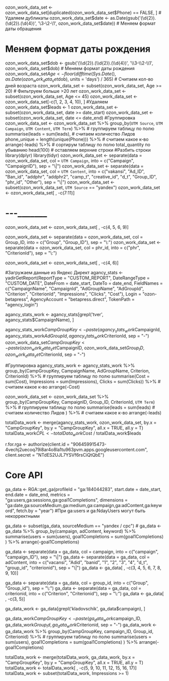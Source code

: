 ozon_work_data_set <- ozon_work_data_set[duplicated(ozon_work_data_set$Phone) == FALSE, ] # Удаляем дубликаты
ozon_work_data_set$date <- as.Date(gsub('(\\d{2}).(\\d{2}).(\\d{4})', '\\3-\\2-\\1', 
                                        ozon_work_data_set$date)) # Меняем формат даты обращения


# Меняем формат даты рождения
ozon_work_data_set$dob <- gsub('(\\d{2}).(\\d{2}).(\\d{4})', '\\3-\\2-\\1',
                               ozon_work_data_set$dob) # Меняем формат даты рождения
ozon_work_data_set$Age <- floor(difftime(Sys.Date(),
                                         as.Date(ozon_work_data_set$dob), 
                                         units = 'days') / 365) # Считаем кол-во дней возраста
ozon_work_data_set <- subset(ozon_work_data_set, Age >= 20) # Фильтруем больше >20 лет
ozon_work_data_set <- subset(ozon_work_data_set, Age <= 45)
ozon_work_data_set <- ozon_work_data_set[-c(1, 2, 3, 4, 10), ] #Удаляем
ozon_work_data_set$leads <- 1
ozon_work_data_set <- subset(ozon_work_data_set, date >= date_start)
ozon_work_data_set <- subset(ozon_work_data_set, date <= date_end)
#Группировка
ozon_work_data_set <- ozon_work_data_set %>%
  group_by(`UTM Source`, `UTM Campaign`, `UTM Content`, `UTM Term`) %>% # группируем таблицу по полю 
  summarise(leads                = sum(leads),                  # считаем количество Лидов
            phone_unique         = length(unique(Phone))) %>% # считаем какое к-во 
  arrange(-leads) %>% # сортирум таблицу по полю total_quantity по убыванию
  head(100) # оставляем верхние строки
#Разбить строки
library(dplyr)
library(tidyr)
ozon_work_data_set <- separate(data = ozon_work_data_set, 
                               col = `UTM Campaign`, 
                               into = c("Campaign", "CampaignID"), 
                               sep = "\\|")
ozon_work_data_set <- separate(data = ozon_work_data_set, 
                               col = `UTM Content`, 
                               into = c("vakansi", "Ad_ID", "Ban_id", "addphr", "addphr2", "camp_t", "creative_id", "d_t", "Group_ID", "phr_id", "Other"), 
                               sep = "\\|")
ozon_work_data_set <- subset(ozon_work_data_set, `UTM Source` == "yandex")
ozon_work_data_set <- ozon_work_data_set[ , -c(7:11)]

# -_______________-_____________-_________
ozon_work_data_set <- ozon_work_data_set[ , -c(4, 5, 6, 9)]

ozon_work_data_set <- separate(data = ozon_work_data_set, 
                               col = Group_ID, 
                               into = c("Group", "Group_ID"), 
                               sep = "\\:")
ozon_work_data_set <- separate(data = ozon_work_data_set, 
                               col = phr_id, 
                               into = c("phr", "CriterionId"), 
                               sep = "\\:")

ozon_work_data_set <- ozon_work_data_set[ , -c(4, 6)]

#Загружаем данные из Яндекс Директ
agancy_stats <- yadirGetReport(ReportType = "CUSTOM_REPORT", 
                               DateRangeType = "CUSTOM_DATE", 
                               DateFrom = date_start, 
                               DateTo = date_end, 
                               FieldNames = c("CampaignName",
                                              "CampaignId",
                                              "AdGroupName",
                                              "AdGroupId",
                                              "Criterion",
                                              "CriterionId",
                                              "Impressions",
                                              "Clicks",
                                              "Cost"),
                               Login = "ozon-betapress",
                               AgencyAccount = "betapress.direct",
                               TokenPath = "agency_login")

agancy_stats_work <- agancy_stats[grepl('tver', agancy_stats$CampaignName), ]

agancy_stats_work$CampGroupKey <- paste(agancy_stats_work$CampaignId, agancy_stats_work$AdGroupId, agancy_stats_work$CriterionId, sep = "-")
ozon_work_data_set$CampGroupKey <- paste(ozon_work_data_set$CampaignID, ozon_work_data_set$Group_ID, ozon_work_data_set$CriterionId, sep = "-")

#Группировка
agancy_stats_work <- agancy_stats_work %>%
  group_by(CampGroupKey, CampaignName, AdGroupName, Criterion, CriterionId) %>% # группируем таблицу по полю 
  summarise(Cost                = sum(Cost),
            Impressions                = sum(Impressions),
            Clicks                = sum(Clicks)) %>% # считаем какое к-во 
  arrange(-Cost)

ozon_work_data_set <- ozon_work_data_set %>%
  group_by(CampGroupKey, CampaignID, Group_ID, CriterionId, `UTM Term`) %>% # группируем таблицу по полю 
  summarise(leads                = sum(leads)                  # считаем количество Лидов
  ) %>% # считаем какое к-во 
  arrange(-leads)

totalData_work <- merge(agancy_stats_work, ozon_work_data_set, by.x = "CampGroupKey", by.y = "CampGroupKey", all.x = TRUE, all.y = T)
totalData_work$CPL <- totalData_work$Cost / totalData_work$leads


r.for.rga <- authorize(client.id = "906459915473-4vechj2uecoq79i8ar4o8la1tu963pvm.apps.googleusercontent.com", client.secret = "NTdES2UJL7YSVf6rsCiQtQbE")
# Core API
ga_data <- RGA::get_ga(profileId     = "ga:184044283",
                       start.date    = date_start,
                       end.date      = date_end,
                       metrics       = "ga:users,ga:sessions,ga:goal1Completions",
                       dimensions    = "ga:date,ga:sourceMedium,ga:medium,ga:campaign,ga:adContent,ga:keyword",
                       fetch.by      = "year") #При ga:users и ga:NdayUsers могут быть некорректными

ga_data <- subset(ga_data, sourceMedium == "yandex / cpc") #
ga_data <- ga_data %>%
  group_by(campaign, adContent, keyword) %>%
  summarise(users = sum(users),
            goal1Completions = sum(goal1Completions)
  ) %>% arrange(-goal1Completions)

ga_data <- separate(data = ga_data, 
                    col = campaign, 
                    into = c("campaign", "campaign_ID"), 
                    sep = "\\|")
ga_data <- separate(data = ga_data, 
                    col = adContent, 
                    into = c("vacansi", "Adid", "banid", "1", "2", "3", "4", "d_t", "group_id", "criterionid"), 
                    sep = "\\|")
ga_data <- ga_data[ , -c(3, 4, 5, 6, 7, 8, 9, 10)]

ga_data <- separate(data = ga_data, 
                    col = group_id, 
                    into = c("Group", "Group_id"), 
                    sep = "\\:")
ga_data <- separate(data = ga_data, 
                    col = criterionid, 
                    into = c("Criterion", "Criterionid"), 
                    sep = "\\:")
ga_data <- ga_data[ , -c(3, 5)]

ga_data_work <- ga_data[grepl('kladovschik', ga_data$campaign), ]

ga_data_work$CampGroupKey <- paste(ga_data_work$campaign_ID, ga_data_work$Group_id, ga_data_work$Criterionid, sep = "-")
ga_data_work <- ga_data_work %>%
  group_by(CampGroupKey, campaign_ID, Group_id, Criterionid) %>% # группируем таблицу по полю 
  summarise(users = sum(users),
            goal1Completions = sum(goal1Completions)
  ) %>% arrange(-goal1Completions)


totalData_work <- merge(totalData_work, ga_data_work, by.x = "CampGroupKey", by.y = "CampGroupKey", all.x = TRUE, all.y = T)
totalData_work <- totalData_work[ , -c(5, 9, 10, 11, 12, 15, 16, 17)]
totalData_work <- subset(totalData_work, Impressions >= 1)
